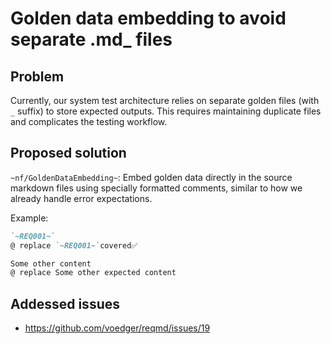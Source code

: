 # Golden data embedding to avoid separate .md_ files

## Problem

Currently, our system test architecture relies on separate golden files (with `_` suffix) to store expected outputs. This requires maintaining duplicate files and complicates the testing workflow.

## Proposed solution

`~nf/GoldenDataEmbedding~`: Embed golden data directly in the source markdown files using specially formatted comments, similar to how we already handle error expectations.

Example:
```markdown
`~REQ001~`
@ replace `~REQ001~`covered✅

Some other content
@ replace Some other expected content
```

## Addessed issues

- https://github.com/voedger/reqmd/issues/19
